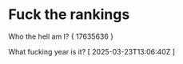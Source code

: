 # Fuck the rankings

Who the hell am I?
{ 17635636 }

What fucking year is it?
[ 2025-03-23T13:06:40Z ]
